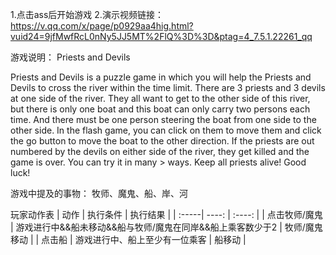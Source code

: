
1.点击ass后开始游戏
2.演示视频链接：https://v.qq.com/x/page/p0929aa4hig.html?vuid24=9jfMwfRcL0nNy5JJ5MT%2FlQ%3D%3D&ptag=4_7.5.1.22261_qq

游戏说明：
Priests and Devils

Priests and Devils is a puzzle game in which you will help the Priests and Devils to cross the river within the time limit. There are 3 priests and 3 devils at one side of the river. They all want to get to the other side of this river, but there is only one boat and this boat can only carry two persons each time. And there must be one person steering the boat from one side to the other side. In the flash game, you can click on them to move them and click the go button to move the boat to the other direction. If the priests are out numbered by the devils on either side of the river, they get killed and the game is over. You can try it in many > ways. Keep all priests alive! Good luck!



游戏中提及的事物：
牧师、魔鬼、船、岸、河

玩家动作表
| 动作 | 执行条件 | 执行结果 |
| :-----| ----: | :----: |
| 点击牧师/魔鬼 | 游戏进行中&&船未移动&&船与牧师/魔鬼在同岸&&船上乘客数少于2 | 牧师/魔鬼移动 |
| 点击船 | 游戏进行中、船上至少有一位乘客 | 船移动 |

